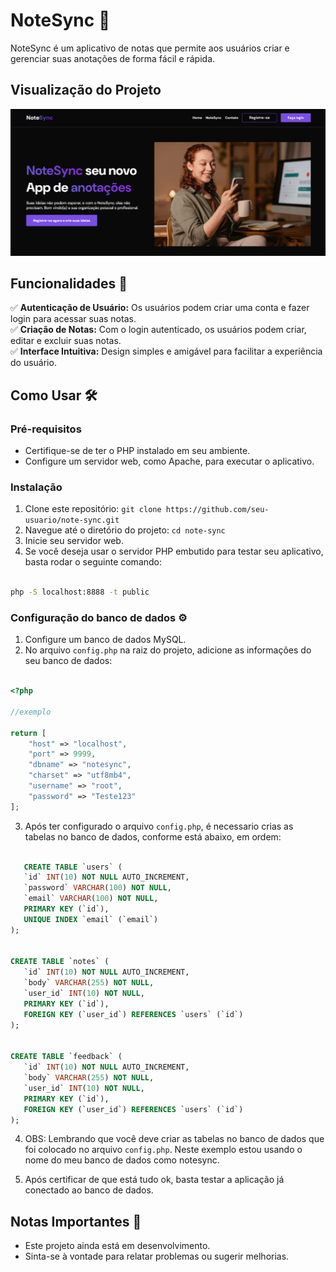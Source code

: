 # NoteSync 📝

NoteSync é um aplicativo de notas que permite aos usuários criar e gerenciar suas anotações de forma fácil e rápida.

## Visualização do Projeto
<img src=".github/preview.png">

## Funcionalidades 🚀

:white_check_mark: **Autenticação de Usuário:** Os usuários podem criar uma conta e fazer login para acessar suas notas.<br>
:white_check_mark: **Criação de Notas:** Com o login autenticado, os usuários podem criar, editar e excluir suas notas.<br>
:white_check_mark: **Interface Intuitiva:** Design simples e amigável para facilitar a experiência do usuário.<br>

## Como Usar 🛠️

### Pré-requisitos

- Certifique-se de ter o PHP instalado em seu ambiente.
- Configure um servidor web, como Apache, para executar o aplicativo.

### Instalação

1. Clone este repositório: `git clone https://github.com/seu-usuario/note-sync.git`
2. Navegue até o diretório do projeto: `cd note-sync`
3. Inicie seu servidor web. 
4. Se você deseja usar o servidor PHP embutido para testar seu aplicativo, basta rodar o seguinte comando:

```bash

php -S localhost:8888 -t public

```

### Configuração do banco de dados ⚙️

1. Configure um banco de dados MySQL.
2. No arquivo `config.php` na raiz do projeto, adicione as informações do seu banco de dados:

```php

<?php 

//exemplo

return [
    "host" => "localhost",
    "port" => 9999,
    "dbname" => "notesync",
    "charset" => "utf8mb4",
    "username" => "root", 
    "password" => "Teste123"
];

```
3. Após ter configurado o arquivo `config.php`, é necessario crias as tabelas no banco de dados, conforme está abaixo, em ordem:


 ```SQL
 
    CREATE TABLE `users` (
	`id` INT(10) NOT NULL AUTO_INCREMENT,
	`password` VARCHAR(100) NOT NULL,
	`email` VARCHAR(100) NOT NULL,
	PRIMARY KEY (`id`),
	UNIQUE INDEX `email` (`email`)
);


CREATE TABLE `notes` (
	`id` INT(10) NOT NULL AUTO_INCREMENT,
	`body` VARCHAR(255) NOT NULL,
	`user_id` INT(10) NOT NULL,
	PRIMARY KEY (`id`),
	FOREIGN KEY (`user_id`) REFERENCES `users` (`id`)
);


CREATE TABLE `feedback` (
	`id` INT(10) NOT NULL AUTO_INCREMENT,
	`body` VARCHAR(255) NOT NULL,
	`user_id` INT(10) NOT NULL,
	PRIMARY KEY (`id`),
	FOREIGN KEY (`user_id`) REFERENCES `users` (`id`)
);

 ```
 4. OBS: Lembrando que você deve criar as tabelas no banco de dados que foi colocado no arquivo `config.php`. Neste exemplo estou usando o nome do meu banco de dados como notesync.

4. Após certificar de que está tudo ok, basta testar a aplicação já conectado ao banco de dados.

## Notas Importantes 📜

- Este projeto ainda está em desenvolvimento.
- Sinta-se à vontade para relatar problemas ou sugerir melhorias.






